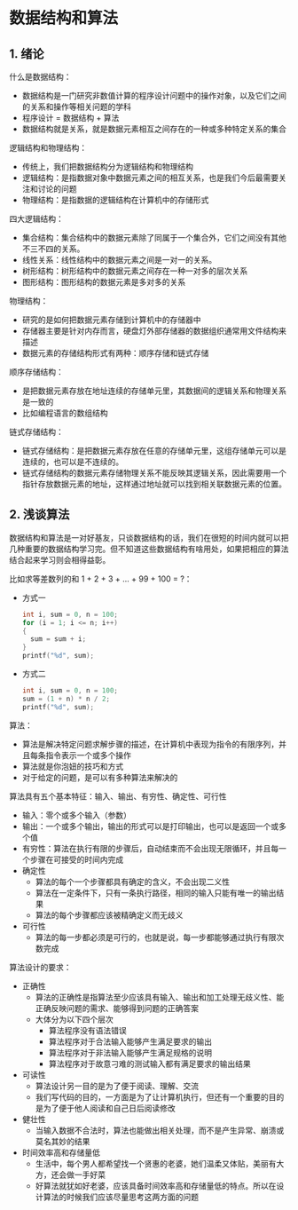 # 数据结构和算法

## 1. 绪论

什么是数据结构：

* 数据结构是一门研究非数值计算的程序设计问题中的操作对象，以及它们之间的关系和操作等相关问题的学科
* 程序设计 = 数据结构 + 算法
* 数据结构就是关系，就是数据元素相互之间存在的一种或多种特定关系的集合

逻辑结构和物理结构：

* 传统上，我们把数据结构分为逻辑结构和物理结构
* 逻辑结构：是指数据对象中数据元素之间的相互关系，也是我们今后最需要关注和讨论的问题
* 物理结构：是指数据的逻辑结构在计算机中的存储形式

四大逻辑结构：

* 集合结构：集合结构中的数据元素除了同属于一个集合外，它们之间没有其他不三不四的关系。
* 线性关系：线性结构中的数据元素之间是一对一的关系。
* 树形结构：树形结构中的数据元素之间存在一种一对多的层次关系
* 图形结构：图形结构的数据元素是多对多的关系

物理结构：

* 研究的是如何把数据元素存储到计算机中的存储器中
* 存储器主要是针对内存而言，硬盘灯外部存储器的数据组织通常用文件结构来描述
* 数据元素的存储结构形式有两种：顺序存储和链式存储

顺序存储结构：

* 是把数据元素存放在地址连续的存储单元里，其数据间的逻辑关系和物理关系是一致的
* 比如编程语言的数组结构

链式存储结构：

* 链式存储结构：是把数据元素存放在任意的存储单元里，这组存储单元可以是连续的，也可以是不连续的。
* 链式存储结构的数据元素存储物理关系不能反映其逻辑关系，因此需要用一个指针存放数据元素的地址，这样通过地址就可以找到相关联数据元素的位置。

## 2. 浅谈算法

数据结构和算法是一对好基友，只谈数据结构的话，我们在很短的时间内就可以把几种重要的数据结构学习完。但不知道这些数据结构有啥用处，如果把相应的算法结合起来学习则会相得益彰。

比如求等差数列的和 1 + 2 + 3 + ... + 99 + 100 = ?：

* 方式一
  
  ```c
  int i, sum = 0, n = 100;
  for (i = 1; i <= n; i++)
  {
    sum = sum + i;
  }
  printf("%d", sum);
  ```

* 方式二

  ```c
  int i, sum = 0, n = 100;
  sum = (1 + n) * n / 2;
  printf("%d", sum);
  ```

算法：

* 算法是解决特定问题求解步骤的描述，在计算机中表现为指令的有限序列，并且每条指令表示一个或多个操作
* 算法就是你泡妞的技巧和方式
* 对于给定的问题，是可以有多种算法来解决的

算法具有五个基本特征：输入、输出、有穷性、确定性、可行性

* 输入：零个或多个输入（参数）
* 输出：一个或多个输出，输出的形式可以是打印输出，也可以是返回一个或多个值
* 有穷性：算法在执行有限的步骤后，自动结束而不会出现无限循环，并且每一个步骤在可接受的时间内完成
* 确定性
  * 算法的每个一个步骤都具有确定的含义，不会出现二义性
  * 算法在一定条件下，只有一条执行路径，相同的输入只能有唯一的输出结果
  * 算法的每个步骤都应该被精确定义而无歧义
* 可行性
  * 算法的每一步都必须是可行的，也就是说，每一步都能够通过执行有限次数完成

算法设计的要求：

* 正确性
  * 算法的正确性是指算法至少应该具有输入、输出和加工处理无歧义性、能正确反映问题的需求、能够得到问题的正确答案
  * 大体分为以下四个层次
    * 算法程序没有语法错误
    * 算法程序对于合法输入能够产生满足要求的输出
    * 算法程序对于非法输入能够产生满足规格的说明
    * 算法程序对于故意刁难的测试输入都有满足要求的输出结果
* 可读性
  * 算法设计另一目的是为了便于阅读、理解、交流
  * 我们写代码的目的，一方面是为了让计算机执行，但还有一个重要的目的是为了便于他人阅读和自己日后阅读修改
* 健壮性
  * 当输入数据不合法时，算法也能做出相关处理，而不是产生异常、崩溃或莫名其妙的结果
* 时间效率高和存储量低
  * 生活中，每个男人都希望找一个贤惠的老婆，她们温柔又体贴，美丽有大方，还会做一手好菜
  * 好算法就犹如好老婆，应该具备时间效率高和存储量低的特点。所以在设计算法的时候我们应该尽量思考这两方面的问题

